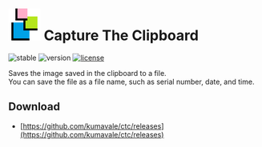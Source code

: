 # ![icon](resources/ctc_icon.png) Capture The Clipboard
![stable](https://img.shields.io/badge/build-passing-success.svg)
![version](https://img.shields.io/badge/version-0.2.0-success.svg)
[![license](https://img.shields.io/badge/license-MIT-blue.svg?style=flat)](LICENSE)

Saves the image saved in the clipboard to a file.  
You can save the file as a file name, such as serial number, date, and time.  

## Download

- [https://github.com/kumavale/ctc/releases](https://github.com/kumavale/ctc/releases)

